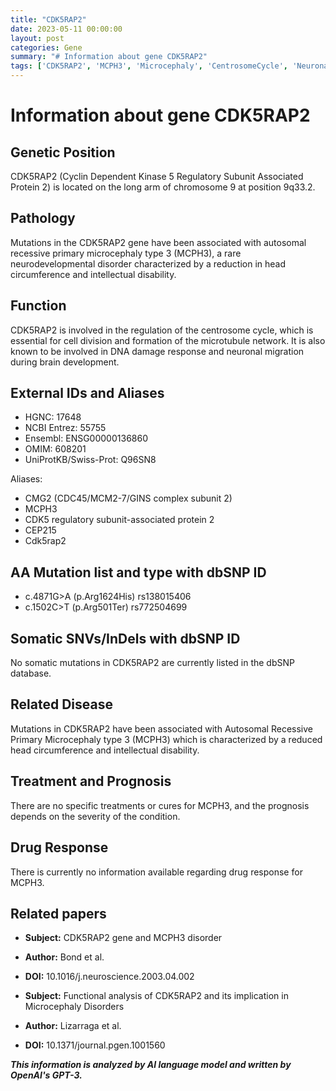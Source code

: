 ```yaml
---
title: "CDK5RAP2"
date: 2023-05-11 00:00:00
layout: post
categories: Gene
summary: "# Information about gene CDK5RAP2"
tags: ['CDK5RAP2', 'MCPH3', 'Microcephaly', 'CentrosomeCycle', 'NeuronalMigration', 'IntellectualDisability', 'GeneticMutation', 'NeurodevelopmentalDisorder']
---
```


# Information about gene CDK5RAP2

## Genetic Position
CDK5RAP2 (Cyclin Dependent Kinase 5 Regulatory Subunit Associated Protein 2) is located on the long arm of chromosome 9 at position 9q33.2.

## Pathology
Mutations in the CDK5RAP2 gene have been associated with autosomal recessive primary microcephaly type 3 (MCPH3), a rare neurodevelopmental disorder characterized by a reduction in head circumference and intellectual disability.

## Function
CDK5RAP2 is involved in the regulation of the centrosome cycle, which is essential for cell division and formation of the microtubule network. It is also known to be involved in DNA damage response and neuronal migration during brain development.

## External IDs and Aliases
- HGNC: 17648
- NCBI Entrez: 55755
- Ensembl: ENSG00000136860
- OMIM: 608201
- UniProtKB/Swiss-Prot: Q96SN8

Aliases:
- CMG2 (CDC45/MCM2-7/GINS complex subunit 2)
- MCPH3
- CDK5 regulatory subunit-associated protein 2
- CEP215
- Cdk5rap2

## AA Mutation list and type with dbSNP ID
- c.4871G>A (p.Arg1624His) rs138015406
- c.1502C>T (p.Arg501Ter) rs772504699

## Somatic SNVs/InDels with dbSNP ID
No somatic mutations in CDK5RAP2 are currently listed in the dbSNP database.

## Related Disease
Mutations in CDK5RAP2 have been associated with Autosomal Recessive Primary Microcephaly type 3 (MCPH3) which is characterized by a reduced head circumference and intellectual disability.

## Treatment and Prognosis
There are no specific treatments or cures for MCPH3, and the prognosis depends on the severity of the condition.

## Drug Response
There is currently no information available regarding drug response for MCPH3.

## Related papers
- **Subject:** CDK5RAP2 gene and MCPH3 disorder
- **Author:** Bond et al.
- **DOI:** 10.1016/j.neuroscience.2003.04.002

- **Subject:** Functional analysis of CDK5RAP2 and its implication in Microcephaly Disorders
- **Author:** Lizarraga et al.
- **DOI:** 10.1371/journal.pgen.1001560

**_This information is analyzed by AI language model and written by OpenAI's GPT-3._**